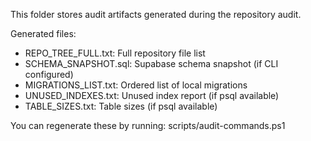 This folder stores audit artifacts generated during the repository audit.

Generated files:

- REPO_TREE_FULL.txt: Full repository file list
- SCHEMA_SNAPSHOT.sql: Supabase schema snapshot (if CLI configured)
- MIGRATIONS_LIST.txt: Ordered list of local migrations
- UNUSED_INDEXES.txt: Unused index report (if psql available)
- TABLE_SIZES.txt: Table sizes (if psql available)

You can regenerate these by running: scripts/audit-commands.ps1
